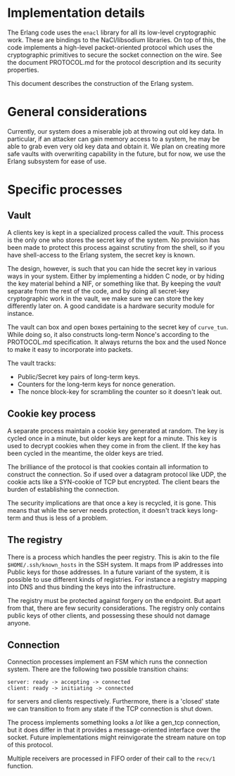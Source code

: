 # Implementation details

The Erlang code uses the `enacl` library for all its low-level cryptographic work. These are bindings to the NaCl/libsodium libraries. On top of this, the code implements a high-level packet-oriented protocol which uses the cryptographic primitives to secure the socket connection on the wire. See the document PROTOCOL.md for the protocol description and its security properties.

This document describes the construction of the Erlang system.

# General considerations

Currently, our system does a miserable job at throwing out old key data. In particular, if an attacker can gain memory access to a system, he may be able to grab even very old key data and obtain it. We plan on creating more safe vaults with overwriting capability in the future, but for now, we use the Erlang subsystem for ease of use.

# Specific processes

## Vault

A clients key is kept in a specialized process called the *vault*. This process is the only one who stores the secret key of the system. No provision has been made to protect this process against scrutiny from the shell, so if you have shell-access to the Erlang system, the secret key is known.

The design, however, is such that you can hide the secret key in various ways in your system. Either by implementing a hidden C node, or by hiding the key material behind a NIF, or something like that. By keeping the *vault* separate from the rest of the code, and by doing all secret-key cryptographic work in the vault, we make sure we can store the key differently later on. A good candidate is a hardware security module for instance.

The vault can box and open boxes pertaining to the secret key of `curve_tun`. While doing so, it also constructs long-term Nonce's according to the PROTOCOL.md specification. It always returns the box and the used Nonce to make it easy to incorporate into packets.

The vault tracks:

* Public/Secret key pairs of long-term keys.
* Counters for the long-term keys for nonce generation.
* The nonce block-key for scrambling the counter so it doesn't leak out.

## Cookie key process

A separate process maintain a cookie key generated at random. The key is cycled once in a minute, but older keys are kept for a minute. This key is used to decrypt cookies when they come in from the client. If the key has been cycled in the meantime, the older keys are tried.

The brilliance of the protocol is that cookies contain all information to construct the connection. So if used over a datagram protocol like UDP, the cookie acts like a SYN-cookie of TCP but encrypted. The client bears the burden of establishing the connection.

The security implications are that once a key is recycled, it is gone. This means that while the server needs protection, it doesn't track keys long-term and thus is less of a problem.

## The registry

There is a process which handles the peer registry. This is akin to the file `$HOME/.ssh/known_hosts` in the SSH system. It maps from IP addresses into Public keys for those addresses. In a future variant of the system, it is possible to use different kinds of registries. For instance a registry mapping into DNS and thus binding the keys into the infrastructure.

The registry must be protected against forgery on the endpoint. But apart from that, there are few security considerations. The registry only contains public keys of other clients, and possessing these should not damage anyone.

## Connection

Connection processes implement an FSM which runs the connection system. There are the following two possible transition chains:

	server: ready -> accepting -> connected
	client: ready -> initiating -> connected
	
for servers and clients respectively. Furthermore, there is a 'closed' state we can transition to from any state if the TCP connection is shut down.

The process implements something looks a *lot* like a gen_tcp connection, but it does differ in that it provides a message-oriented interface over the socket. Future implementations might reinvigorate the stream nature on top of this protocol.

Multiple receivers are processed in FIFO order of their call to the `recv/1` function.



